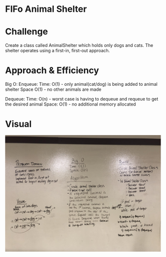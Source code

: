 # FIFo Animal Shelter

# Challenge
Create a class called AnimalShelter which holds only dogs and cats. The shelter operates using a first-in, first-out approach.

# Approach & Efficiency
Big O:
Enqueue:
Time: O(1) - only animal(cat/dog) is being added to animal shelter
Space O(1) - no other animals are made

Dequeue:
Time: O(n) - worst case is having to dequeue and requeue to get the desired animal
Space: O(1) - no additional memory allocated

# Visual
![whiteboard-image](https://github.com/allisa/Data-Structures-and-Algorithms/blob/master/assets/FIFOAnimalShelter.jpeg)
